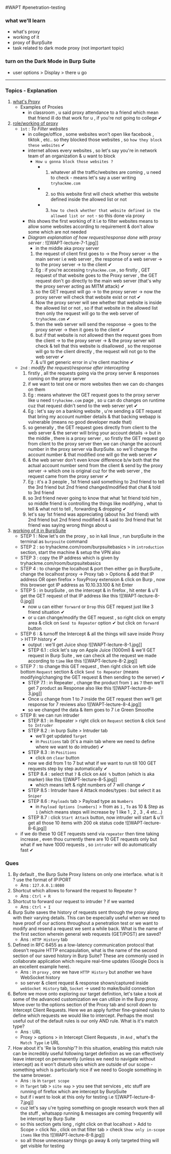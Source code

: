 #WAPT #penetration-testing

### what we'll learn
- what's proxy
- working of it
- proxy of BurpSuite
- task related to dark mode proxy (not important topic)

### turn on the Dark Mode in Burp Suite
- user options > Display > there u go

---

### Topics - Explanation

1) <u>what's Proxy</u>
	- Examples of Proxies
		- in classroom , u said proxy attendance to a friend which mean that friend ill do that work for u , if you're not going to college ✔
2) <u>role/working of proxy</u>
	- `1st` : *To Filter websites*
		- in college/office , some websites won't open like facebook , tiktok , etc.. so they blocked those websites , so `how they block these websites` ✔
		- internet allows every websites , so let's say you're in network team of an organization & u want to block  
			 - `How u gonna block those websites ?`
				- 1) whatever all the traffic/websites are coming , u need to check - means let's say a user writing `tryhackme.com`
				- 2) so this website first will check whether this website defined inside the allowed list or not
				- 3) `how to check whether that website defined in the allowed list or not` - so this done via proxy
		- this shows the first working of it i.e to filter websites means to allow some websites according to requirement & don't allow some which are not needed
		- *Diagram explanation of how request/response done with proxy server :* ![[WAPT-lecture-7-1.jpg]]
			- in the middle aka proxy server
			1) the request of client first goes to -> the Proxy server -> the main server i.e web server , the response of a web server  -> to the proxy server -> to the client ✔
			2) Eg : if you're accessing `tryhackme.com` , so firstly , GET request of that website goes to the Proxy server , the GET request don't go directly to the main web server (that's why the proxy server acting as MITM attack) ✔
			3) so the GET request will go -> to the proxy server -> now the proxy server will check that website exist or not ✔
			4) Now the proxy server will see whether that website is inside the allowed list or not , so if that website in the allowed list then only the request will go to the web server of `tryhackme.com`  ✔
			5) then the web server will send the response -> goes to the proxy server -> then it goes to the client ✔ 
			6) but if that website is not allowed then the request goes from the client -> to the proxy server -> & the proxy server will check & tell that this website is disallowed , so the response will go to the client directly , the request will not go to the web server ✔ 
			7) & u'll get generic error in u're client machine ✔
	- `2nd` : *modify the request/response after intercepting*
		1) firstly , all the requests going via the proxy server & responses coming on the proxy server
		2) if we want to test one or more websites then we can do changes on them
		3) Eg : means whatever the GET request goes to the proxy server like u need `tryhackme.com` page , so u can do changes on runtime cuz that request didn't send to the web server yet ✔
		4) Eg : let's say on a banking website , u're sending a GET request that bring my account number details & that backing webapp is vulnerable (means no good developer made that)
		5) so generally , the GET request goes directly from client to the web server & the server will bring your account details -> but in the middle , there is a proxy server , so firstly the GET request go from client to the proxy server then we can change the account number in the proxy server via BurpSuite. so we'll change the account number & that modified one will go the web server ✔
		6) & the web server don't even know difference b/w both that the actual account number send from the client & send by the proxy server -> which one is original cuz for the web server , the request came from the proxy server ✔
		7) Eg : it's a 3 people , 1st friend said something to 2nd friend to tell the 3rd friend but 2nd friend changed/modified that chat & told to 3rd friend 
		8) so 3rd friend never going to know that what 1st friend told him , so middle friend is controlling the things like modifying , what to tell & what not to tell , forwarding & dropping ✔
		9) let's say 1st friend was appreciating (about his 3rd friend) with 2nd friend but 2nd friend modified it & said to 3rd friend that 1st friend was saying wrong things about u
3) <u>working of it in BurpSuite</u>
	- STEP 1 : Now let's on the proxy , so in kali linux , run burpSuite in the terminal as `burpsuite` command
	- STEP 2 : so tryhackme.com/room/burpsuitebasics > in `introduction` section, start the machine & setup the VPN also
	- STEP 3 : copy the IP address which is given by tryhackme.com/room/burpsuitebasics
	- STEP 4 : to change the localhost & port then either go in BurpSuite , change the localhost proxy -> Proxy tab > Options & add that IP address OR open firefox > foxyProxy extension & click on Burp , now this browser got IP address as 10.10.33.100 & hit Enter
	- STEP 5 : in burpSuite , on the intercept & in firefox , hit enter & u'll get the GET request of that IP address like this ![[WAPT-lecture-8-0.jpg]]
		- now u can either `forward`  or `Drop` this GET request just like 3 friend situation ✔
		- or u can change/modify the GET request , so right click on empty area & click on `Send to Repeater` option ✔ but click on `forward` button
	- STEP 6 : & turnoff the Intercept & all the things will save inside Proxy > HTTP history ✔
		- output : we'll get Juice shop ![[WAPT-lecture-8-1.jpg]]
		- STEP 6.1 : click let's say on Apple Juice (1000ml) & we'll GET request in Burp Suite , we can check all the request we made according to `time` like this ![[WAPT-lecture-8-2.jpg]]
	- STEP 7 : to change this GET request , then right click on left side bottom `Request` section & click `Send to Repeater` (means modifying/changing the GET request & then sending to the server) ✔
		- STEP 7.1  : in Repeater , change the product from `1` as `7` then we'll get 7 product as Response also like this ![[WAPT-lecture-8-3.jpg]]
		- Once u change from 1 to 7 inside the GET request then we'll get response for 7 reviews also ![[WAPT-lecture-8-4.jpg]]
		- so we changed the data & item goes to 7 i.e Green Smoothe
	- STEP 8: we can run intruder  
		- STEP 8.1 : in Repeater > right click on `Request` section & click `Send to Intruder`
		- STEP 8.2 : in burp Suite > Intruder tab
			- we'll get updated `Target` 
			- in `Positions` tab (it's a main tab where we need to define where we want to do intruder) ✔
		- STEP 8.3 : in `Positions` 
			- click on `clear` button
		- now we did from 1 to 7 but what if we want to run till 100 GET requests step by step automatically ✔
		- STEP 8.4 : select that `7` & click on `Add %` button (which is aka marker) like this ![[WAPT-lecture-8-5.jpg]]
			- which means left & right numbers of 7 will change ✔
		- STEP 8.5 : Intruder have 4 Attack modes/types : but select it as `Sniper`
		- STEP 8.6 : `Payloads` tab > Payload type as `Numbers` 
			- in `Payload Options [numbers]` > from as `1` , `To` as 10 & Step as `1` (which means steps will increase by 1 like 1 , 2 , 3 , 4 etc...)
		- STEP 8.7 : click `Start Attack` button, now intruder will start & u'll get all those 10 items with 200 ok status code ![[WAPT-lecture-8-6.jpg]]
	- if we do these 10 GET requests send via `repeater` then time taking increase , even thou currently there are 10 GET requests only but what if we have 1000 requests , so `intruder` will do automatically fast ✔

### Ques

1) By default , the Burp Suite Proxy listens on only one interface. what is it ? use the format of IP:PORT 
	- Ans : `127.0.0.1:8080`
2) Shortcut which allows to forward the request to Repeater ?
	- Ans : `Ctrl + R`
3) Shortcut to forward our request to intruder ? if we wanted
	- Ans : `Ctrl + I`
4) Burp Suite saves the history of requests sent through the proxy along with their varying details. This can be especially useful when we need to have proof of our actions throughout a penetration test or we want to modify and resend a request we sent a while back. What is the name of the first section wherein general web requests (GET/POST) are saved? 
	- Ans : `HTTP History` tab
5) Defined in RFC 6455 as a low-latency communication protocol that doesn't require HTTP encapsulation, what is the name of the second section of our saved history in Burp Suite? These are commonly used in collaborate application which require real-time updates (Google Docs is an excellent example here). 
	- Ans : in `proxy` , one we have `HTTP History` but another we have WebSocket history
	- so server & client request & response shown/captured inside `webSocket History` tab, `Socket`  -> used to make/build connection
6) Before we move onto exploring our target definition, let's take a took at some of the advanced customization we can utilize in the Burp proxy. Move over to the options section of the Proxy tab and scroll down to Intercept Client Requests. Here we an apply further fine-grained rules to define which requests we would like to intercept. Perhaps the most useful out of the default rules is our only AND rule. What is it's match type? 
	- Ans : URL
	- Proxy > options > in Intercept Client Requests , in `And` , what's the `Match Type` i.e URL
7) How about it's 'Re la tionship'? In this situation, enabling this match rule can be incredibly useful following target definition as we can effectively leave intercept on permanently (unless we need to navigate without intercept) as it won't disturb sites which are outside of our scope - something which is particularly nice if we need to Google something in the same browser. 
	- Ans : is in `target scope`
	- in `Target` tab > `site map` > you see that services , etc stuff are running of firefox which are intercept by BurpSuite
	- but if i want to look at this only for testing i.e ![[WAPT-lecture-8-7.jpg]]
	- cuz let's say u're typing something on google research work then all the stuff , whatsapp running & messages are coming frequently will be intercept by Burp Suite 
	- so this section gets long , right click on that localhost > Add to Scope > click No , click on that filter tab > check `Show only in-scope items` like this ![[WAPT-lecture-8-8.jpg]]
	- so all those unnecessary things go away & only targeted thing will get visible for testing


